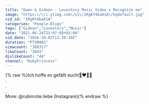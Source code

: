 ```yaml
---
title: "Gwen & Gideon - Lovestory Music Video x Recognize me"
image: "https:\/\/i.ytimg.com\/vi\/1RgKY4ba61A\/hqdefault.jpg"
vid_id: "1RgKY4ba61A"
categories: "People-Blogs"
tags: ["Gideon","Lovestory","Music"]
date: "2021-06-24T23:07:08+03:00"
vid_date: "2016-10-02T11:30:10Z"
duration: "PT3M46S"
viewcount: "308317"
likeCount: "3943"
dislikeCount: "44"
channel: "RubyPrincess"
---
```

{% raw %}Ich hoffe es gefällt euch!🙈❤💙💚<br />.<br />.<br />.<br />More: @rubinrote.liebe (Instagram){% endraw %}
